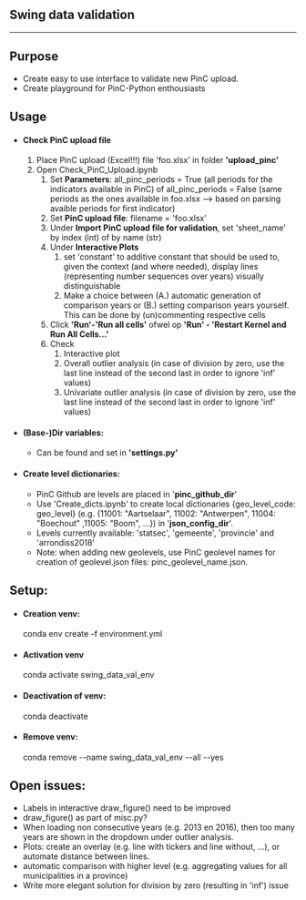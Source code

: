 **Swing data validation**
----
----

Purpose
----
* Create easy to use interface to validate new PinC upload.
* Create playground for PinC-Python enthousiasts

Usage
----

* #### Check PinC upload file
    1. Place PinC upload (Excel!!!) file 'foo.xlsx' in folder **'upload_pinc'**
    2. Open Check_PinC_Upload.ipynb
        1. Set **Parameters**: all_pinc_periods = True (all periods for the indicators available in PinC) of all_pinc_periods = False (same periods as the ones available in foo.xlsx --> based on parsing avaible periods for first indicator)
        2. Set **PinC upload file**: filename = 'foo.xlsx'
        3. Under **Import PinC upload file for validation**, set 'sheet_name' by index (int) of by name (str)
        4. Under **Interactive Plots**
            1. set 'constant' to additive constant that should be used to, given the context (and where needed), display lines (representing number sequences over years) visually distinguishable
            2. Make a choice between (A.) automatic generation of comparison years or (B.) setting comparison years yourself. This can be done by (un)commenting respective cells
        4. Click **'Run'-'Run all cells'** ofwel op **'Run' - 'Restart Kernel and Run All Cells...'**
        5. Check
            1. Interactive plot
            2. Overall outlier analysis (in case of division by zero, use the last line instead of the second last in order to ignore 'inf' values)
            3. Univariate outlier analysis (in case of division by zero, use the last line instead of the second last in order to ignore 'inf' values)


* #### (Base-)Dir variables:
    * Can be found and set in **'settings.py'**

* #### Create level dictionaries:
    * PinC Github are levels are placed in '**pinc_github_dir**'
    * Use 'Create_dicts.ipynb' to create local dictionaries {geo_level_code: geo_level} (e.g. {11001: "Aartselaar", 11002: "Antwerpen", 11004: "Boechout" ,11005: "Boom", ...}) in '**json_config_dir**'.
    * Levels currently available: 'statsec', 'gemeente', 'provincie' and 'arrondiss2018'
    * Note: when adding new geolevels, use PinC geolevel names for creation of geolevel.json files: pinc_geolevel_name.json.




Setup:
----

* #### Creation venv:
    conda env create -f environment.yml
* #### Activation venv
    conda activate swing_data_val_env
* #### Deactivation of venv:
    conda deactivate
* #### Remove venv:
    conda remove --name swing_data_val_env --all --yes




Open issues:
----
- Labels in interactive draw_figure() need to be improved
- draw_figure() as part of misc.py?
- When loading non consecutive years (e.g. 2013 en 2016), then too many years are shown in the dropdown under outlier analysis.
- Plots: create an overlay (e.g. line with tickers and line without, ...), or automate distance between lines.
- automatic comparison with higher level (e.g. aggregating values for all municipalities in a province)
- Write more elegant solution for division by zero (resulting in 'inf') issue
